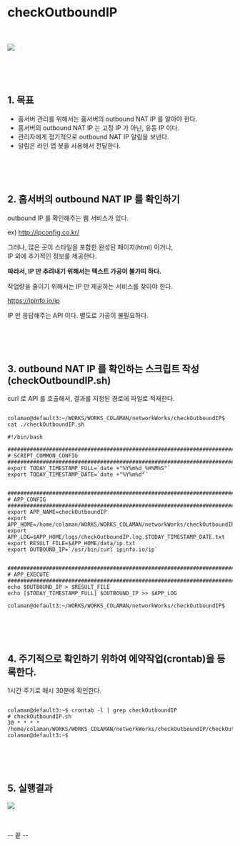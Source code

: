 # checkOutboundIP


<br/><br/>
<img src="https://github.com/colamanlabs/checkOutboundIP/blob/main/home_server_network_20211024.drawio.png?raw=true" />

<br/><br/><br/>
## 1. 목표
- 홈서버 관리를 위해서는 홈서버의 outbound NAT IP 를 알아야 한다.
- 홈서버의 outbound NAT IP 는 고정 IP 가 아닌, 유동 IP 이다.
- 관리자에게 정기적으로 outbound NAT IP 알림을 보낸다.
- 알림은 라인 앱 봇을 사용해서 전달한다.


<br/><br/><br/>
## 2. 홈서버의 outbound NAT IP 를 확인하기

outbound IP 를 확인해주는 웹 서비스가 있다.

ex)
http://ipconfig.co.kr/

그러나, 많은 곳이 스타일을 포함한 완성된 페이지(html) 이거나,   
IP 외에 추가적인 정보를 제공한다.   
   
**따라서, IP 만 추려내기 위해서는 텍스트 가공이 불가피 하다.**

작업량을 줄이기 위해서는 IP 만 제공하는 서비스를 찾아야 한다.   
   
   
https://ipinfo.io/ip


IP 만 응답해주는 API 이다. 별도로 가공이 불필요하다.


<br/><br/><br/>
## 3. outbound NAT IP 를 확인하는 스크립트 작성(checkOutboundIP.sh)

curl 로 API 를 호출해서, 결과를 지정된 경로에 파일로 적재한다.

<pre><code>
colaman@default3:~/WORKS/WORKS_COLAMAN/networkWorks/checkOutboundIP$ cat ./checkOutboundIP.sh 

#!/bin/bash

################################################################################
# SCRIPT_COMMON_CONFIG
################################################################################
export TODAY_TIMESTAMP_FULL=`date +"%Y%m%d_%H%M%S"`
export TODAY_TIMESTAMP_DATE=`date +"%Y%m%d"`


################################################################################
# APP_CONFIG
################################################################################
export APP_NAME=checkOutboundIP
export APP_HOME=/home/colaman/WORKS/WORKS_COLAMAN/networkWorks/checkOutboundIP
export APP_LOG=$APP_HOME/logs/checkOutboundIP.log.$TODAY_TIMESTAMP_DATE.txt
export RESULT_FILE=$APP_HOME/data/ip.txt
export OUTBOUND_IP=`/usr/bin/curl ipinfo.io/ip`


################################################################################
# APP_EXECUTE
################################################################################
echo $OUTBOUND_IP > $RESULT_FILE
echo [$TODAY_TIMESTAMP_FULL] $OUTBOUND_IP >> $APP_LOG

colaman@default3:~/WORKS/WORKS_COLAMAN/networkWorks/checkOutboundIP$ 
</code></pre>



<br/><br/><br/>
## 4. 주기적으로 확인하기 위하여 에약작업(crontab)을 등록한다.

1시간 주기로 매시 30분에 확인한다.

<pre><code>
colaman@default3:~$ crontab -l | grep checkOutboundIP
# checkOutboundIP.sh
30 * * * * /home/colaman/WORKS/WORKS_COLAMAN/networkWorks/checkOutboundIP/checkOutboundIP.sh
colaman@default3:~$ 
</code></pre>



<br/><br/><br/>
## 5. 실행결과
<img src="https://github.com/colamanlabs/checkOutboundIP/blob/main/2021-10-24_14-31-23.png?raw=true" />

<br/><br/>
\-\- 끝 -- 

